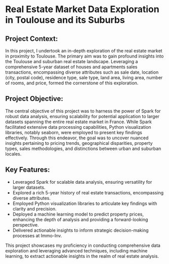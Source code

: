 # Real Estate Market Data Exploration in Toulouse and its Suburbs

## Project Context:
In this project, I undertook an in-depth exploration of the real estate market in proximity to Toulouse. The primary aim was to gain profound insights into the Toulouse and suburban real estate landscape. Leveraging a comprehensive 5-year dataset of houses and apartments sales transactions, encompassing diverse attributes such as sale date, location (city, postal code), residence type, sale type, land area, living area, number of rooms, and price, formed the cornerstone of this exploration.

## Project Objective:
The central objective of this project was to harness the power of Spark for robust data analysis, ensuring scalability for potential application to larger datasets spanning the entire real estate market in France. While Spark facilitated extensive data processing capabilities, Python visualization libraries, notably seaborn, were employed to present key findings effectively. Through this endeavor, the goal was to uncover nuanced insights pertaining to pricing trends, geographical disparities, property types, sales methodologies, and distinctions between urban and suburban locales.

## Key Features:
- Leveraged Spark for scalable data analysis, ensuring versatility for larger datasets.
- Explored a rich 5-year history of real estate transactions, encompassing diverse attributes.
- Employed Python visualization libraries to articulate key findings with clarity and precision.
- Deployed a machine learning model to predict property prices, enhancing the depth of analysis and providing a forward-looking perspective.
- Delivered actionable insights to inform strategic decision-making processes at Immo-Inv.

This project showcases my proficiency in conducting comprehensive data exploration and leveraging advanced techniques, including machine learning, to extract actionable insights in the realm of real estate analysis.
